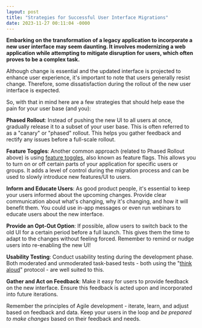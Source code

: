 ```yaml
---
layout: post
title: "Strategies for Successful User Interface Migrations"
date: 2023-11-27 00:11:04 -0000
---
```


**Embarking on the transformation of a legacy application to incorporate a new user interface may seem daunting. It involves modernizing a web application while attempting to mitigate disruption for users, which often proves to be a complex task.**

Although change is essential and the updated interface is projected to enhance user experience, it's important to note that users generally resist change. Therefore, some dissatisfaction during the rollout of the new user interface is expected.

So, with that in mind here are a few strategies that should help ease the pain for your user base (and you):

**Phased Rollout**: Instead of pushing the new UI to all users at once, gradually release it to a subset of your user base. This is often referred to as a "canary" or "phased" rollout. This helps you gather feedback and rectify any issues before a full-scale rollout.

**Feature Toggles**: Another common approach (related to Phased Rollout above) is using [feature toggles](https://en.wikipedia.org/wiki/Feature_toggle), also known as feature flags. This allows you to turn on or off certain parts of your application for specific users or groups. It adds a level of control during the migration process and can be used to slowly introduce new features/UI to users.

**Inform and Educate Users**: As good product people, it's essential to keep your users informed about the upcoming changes. Provide clear communication about what's changing, why it's changing, and how it will benefit them. You could use in-app messages or even run webinars to educate users about the new interface.

**Provide an Opt-Out Option**: If possible, allow users to switch back to the old UI for a certain period before a full launch. This gives them the time to adapt to the changes without feeling forced. Remember to remind or nudge users into re-enabling the new UI!

**Usability Testing**: Conduct usability testing during the development phase. Both moderated and unmoderated task-based tests - both using the "[think aloud](https://en.wikipedia.org/wiki/Think_aloud_protocol)" protocol - are well suited to this.

**Gather and Act on Feedback**: Make it easy for users to provide feedback on the new interface. Ensure this feedback is acted upon and incorporated into future iterations.

Remember the principles of Agile development - iterate, learn, and adjust based on feedback and data. Keep your users in the loop and *be prepared to make changes* based on their feedback and needs.
